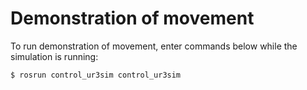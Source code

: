 # Demonstration of movement

To run demonstration of movement, enter commands below while the simulation is running:

```
$ rosrun control_ur3sim control_ur3sim
```


